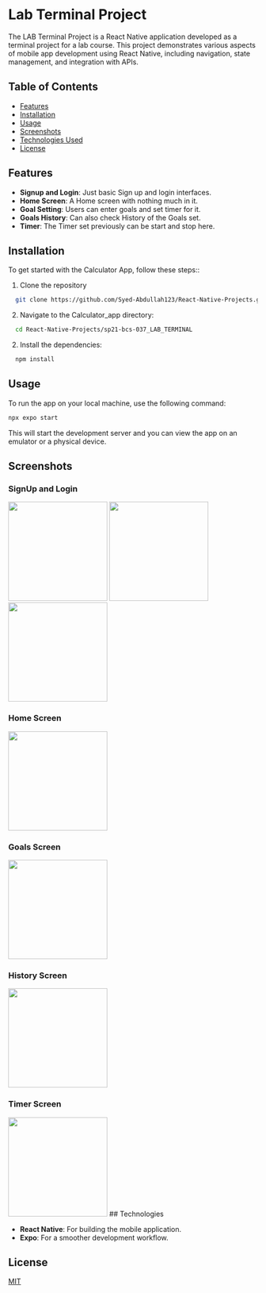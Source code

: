 # Lab Terminal Project

The LAB Terminal Project is a React Native application developed as a terminal project for a lab course. This project demonstrates various aspects of mobile app development using React Native, including navigation, state management, and integration with APIs.

## Table of Contents

- [Features](#features)
- [Installation](#installation)
- [Usage](#usage)
- [Screenshots](#screenshots)
- [Technologies Used](#technologies-used)
- [License](#license)


## Features

- **Signup and Login**: Just basic Sign up and login interfaces.
- **Home Screen**: A Home screen with nothing much in it.
- **Goal Setting**: Users can enter goals and set timer for it.
- **Goals History**: Can also check History of the Goals set.
- **Timer**: The Timer set previously can be start and stop here.


## Installation

To get started with the Calculator App, follow these steps::

1. Clone the repository

```bash
  git clone https://github.com/Syed-Abdullah123/React-Native-Projects.git
```
2. Navigate to the Calculator_app directory:
```bash
  cd React-Native-Projects/sp21-bcs-037_LAB_TERMINAL
```
2. Install the dependencies:
```bash
  npm install
```
    
## Usage
To run the app on your local machine, use the following command:

```bash
npx expo start
```

This will start the development server and you can view the app on an emulator or a physical device.


## Screenshots

### SignUp and Login

<div style="flex-direction: row, gap: 10">
  <img src="/UI's/Semester-Splash.png" width="200" />
  <img src="/UI's/Semester-Signup.png" width="200" />
  <img src="/UI's/Semester-Login.png" width="200" />
</div>

### Home Screen

<div style="flex-direction: row, gap: 10">
  <img src="/UI's/Semester-Home.png" width="200" />
</div>

### Goals Screen

  <img src="/UI's/Semester-Goals.png" width="200" />

### History Screen

  <img src="/UI's/Semester-History.png" width="200" />

### Timer Screen

<img src="/UI's/Semester-Timer.png" width="200" />
## Technologies

- **React Native**: For building the mobile application.
- **Expo**: For a smoother development workflow.


## License

[MIT](https://choosealicense.com/licenses/mit/)

